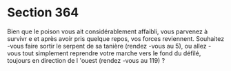 # Section 364

Bien que le poison vous ait considérablement affaibli, vous
parvenez à survivr e et après avoir pris quelque repos, vos forces
reviennent. Souhaitez -vous faire sortir le serpent de sa tanière
(rendez -vous au  5), ou allez -vous tout simplement reprendre votre
marche vers le fond du défilé, toujours en direction de l 'ouest
(rendez -vous au  119) ?